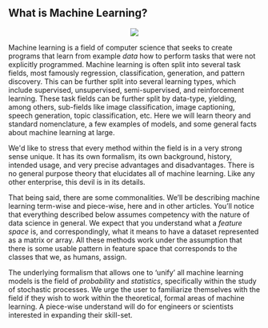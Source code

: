 

## What is Machine Learning?

<p align="center">
  <img src="/assets/machine_learning_keywords.png" />
</p>

Machine learning is a field of computer science that seeks to create programs that learn from example _data_ how to perform tasks that were not explicitly programmed. Machine learning is often split into several task fields, most famously regression, classification, generation, and pattern discovery. This can be further split into several learning types, which include supervised, unsupervised, semi-supervised, and reinforcement learning. These task fields can be further split by data-type, yielding, among others, sub-fields like image classification, image captioning, speech generation, topic classification, etc. Here we will learn theory and standard nomenclature, a few examples of models, and some general facts about machine learning at large.

We'd like to stress that every method within the field is in a very strong sense unique. It has its own formalism, its own background, history, intended usage, and very precise advantages and disadvantages. There is no general purpose theory that elucidates all of machine learning. Like any other enterprise, this devil is in its details.

That being said, there are some commonalities. We’ll be describing machine learning term-wise and piece-wise, here and in other articles. You’ll notice that everything described below assumes competency with the nature of data science in general. We expect that you understand what a _feature space_ is, and correspondingly, what it means to have a dataset represented as a matrix or array. All these methods work under the assumption that there is some usable pattern in feature space that corresponds to the classes that we, as humans, assign.

The underlying formalism that allows one to ‘unify’ all machine learning models is the field of _probability_ and _statistics_, specifically within the study of stochastic processes. We urge the user to familiarize themselves with the field if they wish to work within the theoretical, formal areas of machine learning. A piece-wise understand will do for engineers or scientists interested in expanding their skill-set.

